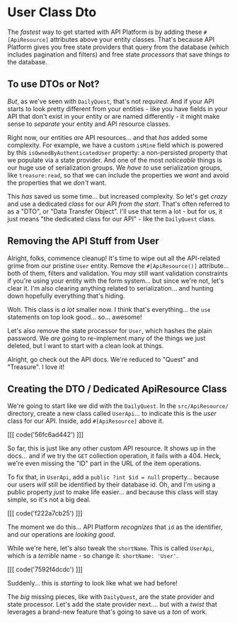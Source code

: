 # User Class Dto

The *fastest* way to get started with API Platform is by adding these `#[ApiResource]`
attributes above your entity classes. That's because API Platform gives you free
state providers that query from the database (which includes pagination and filters)
and free state *processors* that save things *to* the database.

## To use DTOs or Not?

*But*, as we've seen with `DailyQuest`, that's not *required*. And if your API starts
to look pretty different from your entities - like you have fields in your API
that don't exist in your entity or are named differently - it might make sense to
*separate* your entity and API resource classes.

Right now, our entities *are* API resources... and that *has* added some complexity.
For example, we have a custom `isMine` field which is powered by this
`isOwnedByAuthenticatedUser` property: a non-persisted property that we populate
via a state provider. And one of the most *noticeable* things is our huge use of
serialization groups. We *have to* use serialization groups, like `treasure:read`,
so that we can include the properties we *want* and avoid the properties that we
*don't* want.

This *has* saved us some time... but increased complexity. So let's get *crazy*
and use a dedicated *class* for our API *from the start*. That's often referred to
as a "DTO", or "Data Transfer Object". I'll use that term a lot - but for us, it
just means "the dedicated class for our API" - like the `DailyQuest` class.

## Removing the API Stuff from User

Alright, folks, commence cleanup! It's time to wipe out all the API-related
grime from our pristine `User` entity. Remove the `#[ApiResource()]` attribute...
both of them, filters and validation. You *may* still want validation constraints
if you're using your entity with the form system... but since we're not, let's clear
it. I'm also clearing anything related to serialization... and hunting down hopefully
everything that's hiding.

Woh. This class is *a lot* smaller now. I think that's everything... the `use`
statements on top look good... so... awesome!

Let's also remove the state processor for `User`, which hashes the plain password.
We *are* going to re-implement many of the things we just deleted, but I want to
start with a clean look at things.

Alright, go check out the API docs. We're reduced to "Quest" and "Treasure". I
love it!

## Creating the DTO / Dedicated ApiResource Class

We're going to start like we did with the `DailyQuest`. In the `src/ApiResource/`
directory, create a new class called `UserApi`... to indicate this is the *user*
class for our API. Inside, add `#[ApiResource]` above it.

[[[ code('56fc6ad442') ]]]

So far, this is just like any other custom API resource. It shows up in the docs...
and if we try the `GET` collection operation, it fails with a 404. Heck, we're
even missing the "ID" part in the URL of the item operations.

To fix that, in `UserApi`, add a `public ?int $id = null` property... because our
users *will* still be identified by their database id. Oh, and I'm using a public
property *just* to make life easier... and because this class will stay simple,
so it's not a big deal.

[[[ code('f222a7cb25') ]]]

The moment we do this... API Platform *recognizes* that `id` as the identifier, and
our operations are *looking good*.

While we're here, let's also tweak the `shortName`. This is called `UserApi`, which
is a *terrible* name - so change it: `shortName: 'User'`.

[[[ code('7592f4dcdc') ]]]

Suddenly... this is *starting* to look like what we had before!

The *big* missing pieces, like with `DailyQuest`, are the state provider and state
processor. Let's add the state provider next.... but with a *twist* that leverages
a brand-new feature that's going to save us a *ton* of work.
